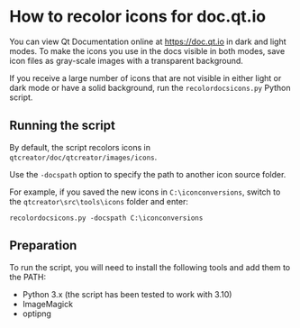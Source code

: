 How to recolor icons for doc.qt.io
==================================

You can view Qt Documentation online at https://doc.qt.io in dark and light
modes. To make the icons you use in the docs visible in both modes, save icon
files as gray-scale images with a transparent background.

If you receive a large number of icons that are not visible in either light
or dark mode or have a solid background, run the ``recolordocsicons.py``
Python script.

## Running the script

By default, the script recolors icons in `qtcreator/doc/qtcreator/images/icons`.

Use the `-docspath` option to specify the path to another icon source folder.

For example, if you saved the new icons in `C:\iconconversions`, switch to
the `qtcreator\src\tools\icons` folder and enter:

`recolordocsicons.py -docspath C:\iconconversions`

## Preparation

To run the script, you will need to install the following tools and add them
to the PATH:

- Python 3.x (the script has been tested to work with 3.10)
- ImageMagick
- optipng
